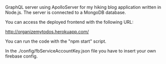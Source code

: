 GraphQL server using ApolloServer for my hiking blog application written in Node.js. The server is connected to a MongoDB database.

You can access the deployed frontend with the following URL:

http://organizemytodos.herokuapp.com/

You can run the code with the "npm start" script.

In the ./config/fbServiceAccountKey.json file you have to insert your own firebase config.
